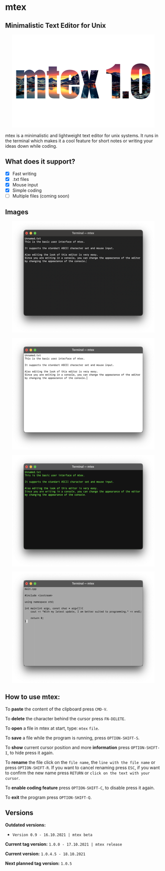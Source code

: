 # mtex

## Minimalistic Text Editor for Unix ##


<p align="center">
  <img width="460" height="300" src="/Images/logo_mtex_1_0.png">
</p>


mtex is a minimalistic and lightweight text editor for unix systems. It runs in the terminal which makes it a cool feature for short notes or writing your ideas down while coding.

## What does it support? ##

- [x] Fast writing
- [x] .txt files
- [x] Mouse input
- [x] Simple coding
- [ ] Multiple files (coming soon)

## Images ##

<p align="center">
  <img width="460" height="360" src="/Images/mtex_view_1_0.png">
</p>
<p align="center">
  <img width="460" height="360" src="/Images/mtex_view_1_0(2).png">
</p>
<p align="center">
  <img width="460" height="360" src="/Images/mtex_view_1_0(3).png">
</p>
<p align="center">
  <img width="460" height="360" src="/Images/mtex_view_1_0_4.png">
</p>

## How to use mtex: ##

To **paste** the content of the clipboard press `CMD-V`.

To **delete** the character behind the cursor press `FN-DELETE`.

To **open** a file in mtex at start, type: `mtex` `file`.

To **save** a file while the program is running, press `OPTION-SHIFT-S`.

To **show** current cursor position and more **information** press `OPTION-SHIFT-I`, to
hide press it again.

To **rename** the file click on the `file name`, the `line with the file name` or
press `OPTION-SHIFT-R`. If you want to cancel renaming press `ESC`, if you want
to confirm the new name press `RETURN` or `click on the text with your cursor`.

To **enable coding feature** press `OPTION-SHIFT-C`, to disable press it again.

To **exit** the program press `OPTION-SHIFT-Q`.

## Versions ##
**Outdated versions:**

* `Version 0.9 - 16.10.2021 | mtex beta`

**Current tag version:** `1.0.0 - 17.10.2021 | mtex release`

**Current version:** `1.0.4.5 - 18.10.2021`

**Next planned tag version:** `1.0.5`
